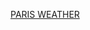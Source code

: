 <a class="weatherwidget-io" href="https://forecast7.com/en/48d862d35/paris/" data-label_1="PARIS" data-label_2="WEATHER" data-theme="pure" >PARIS WEATHER</a>
<script>
!function(d,s,id){var js,fjs=d.getElementsByTagName(s)[0];if(!d.getElementById(id)){js=d.createElement(s);js.id=id;js.src='https://weatherwidget.io/js/widget.min.js';fjs.parentNode.insertBefore(js,fjs);}}(document,'script','weatherwidget-io-js');
</script>
